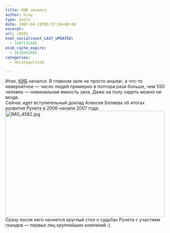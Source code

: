 ```yaml
---
title: КИБ начался
author: Gray
type: posts
date: 2007-04-19T05:57:50+00:00
excerpt:
url: /8581
esml_socialcount_LAST_UPDATED:
  - 1497132485
essb_cache_expire:
  - 1616452082
categories:
  - Uncategorized

---
```








Итак, <a href="http://c-ib.ru/" target="_blank">КИБ</a> начался. В главном зале не просто аншлаг, а что-то невероятное &#8212; число людей примерно в полтора раза больше, чем 550 человек &#8212; номинальная емкость зала. Даже на полу сидеть можно не везде.  
Сейчас идет вступительный доклад Алексея Беляева об итогах развития Рунета в 2006-начале 2007 года.  
[<img src="http://img.fotki.yandex.ru/get/gray7400.19/0_551_93fa2832_L" width="500" height="333" alt="IMG_4582.jpg" border="0" />][1]  
Сразу после него начнется круглый стол о судьбах Рунета с участием грандов &#8212; первых лиц крупнейших компаний :).

 [1]: http://fotki.yandex.ru/users/gray7400/view/1361/